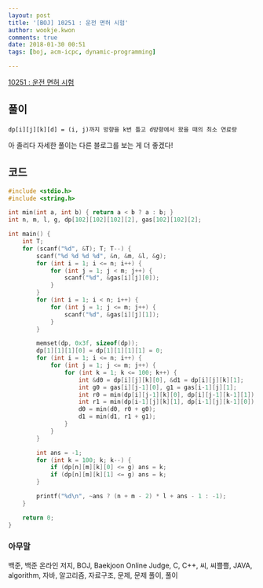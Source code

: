 ```yaml
---
layout: post
title: '[BOJ] 10251 : 운전 면허 시험'
author: wookje.kwon
comments: true
date: 2018-01-30 00:51
tags: [boj, acm-icpc, dynamic-programming]

---
```


[10251 : 운전 면허 시험](https://www.acmicpc.net/problem/10251)

## 풀이

`dp[i][j][k][d] = (i, j)까지 방향을 k번 틀고 d방향에서 왔을 때의 최소 연료량`

아 졸리다 자세한 풀이는 다른 블로그를 보는 게 더 좋겠다!

## 코드

```cpp
#include <stdio.h>
#include <string.h>

int min(int a, int b) { return a < b ? a : b; }
int n, m, l, g, dp[102][102][102][2], gas[102][102][2];

int main() {
	int T;
	for (scanf("%d", &T); T; T--) {
		scanf("%d %d %d %d", &n, &m, &l, &g);
		for (int i = 1; i <= n; i++) {
			for (int j = 1; j < m; j++) {
				scanf("%d", &gas[i][j][0]);
			}
		}
		for (int i = 1; i < n; i++) {
			for (int j = 1; j <= m; j++) {
				scanf("%d", &gas[i][j][1]);
			}
		}

		memset(dp, 0x3f, sizeof(dp));
		dp[1][1][1][0] = dp[1][1][1][1] = 0;
		for (int i = 1; i <= n; i++) {
			for (int j = 1; j <= m; j++) {
				for (int k = 1; k <= 100; k++) {
					int &d0 = dp[i][j][k][0], &d1 = dp[i][j][k][1];
					int g0 = gas[i][j-1][0], g1 = gas[i-1][j][1];
					int r0 = min(dp[i][j-1][k][0], dp[i][j-1][k-1][1]);
					int r1 = min(dp[i-1][j][k][1], dp[i-1][j][k-1][0]);
					d0 = min(d0, r0 + g0);
					d1 = min(d1, r1 + g1);
				}
			}
		}

		int ans = -1;
		for (int k = 100; k; k--) {
			if (dp[n][m][k][0] <= g) ans = k;
			if (dp[n][m][k][1] <= g) ans = k;
		}

		printf("%d\n", ~ans ? (n + m - 2) * l + ans - 1 : -1);
	}

	return 0;
}
```

### 아무말  
백준, 백준 온라인 저지, BOJ, Baekjoon Online Judge, C, C++, 씨, 씨쁠쁠, JAVA, algorithm, 자바, 알고리즘, 자료구조, 문제, 문제 풀이, 풀이
